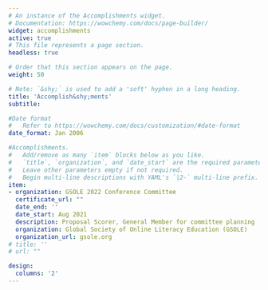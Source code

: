 ```yaml
---
# An instance of the Accomplishments widget.
# Documentation: https://wowchemy.com/docs/page-builder/
widget: accomplishments
active: true
# This file represents a page section.
headless: true

# Order that this section appears on the page.
weight: 50

# Note: `&shy;` is used to add a 'soft' hyphen in a long heading.
title: 'Accomplish&shy;ments'
subtitle:

#Date format
#   Refer to https://wowchemy.com/docs/customization/#date-format
date_format: Jan 2006

#Accomplishments.
#   Add/remove as many `item` blocks below as you like.
#   `title`, `organization`, and `date_start` are the required parameters.
#   Leave other parameters empty if not required.
#   Begin multi-line descriptions with YAML's `|2-` multi-line prefix.
item:
- organization: GSOLE 2022 Conference Committee
  certificate_url: ""
  date_end: ''
  date_start: Aug 2021
  description: Proposal Scorer, General Member for committee planning
  organization: Global Society of Online Literacy Education (GSOLE)
  organization_url: gsole.org
# title: ''
# url: ""

design:
  columns: '2' 
---
```

